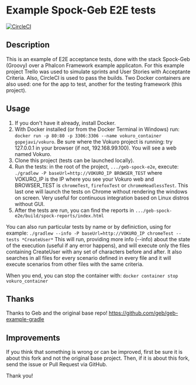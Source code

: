 # Example Spock-Geb E2E tests
[![CircleCI](https://circleci.com/gh/gopejavi/geb-spock-e2e.svg?style=svg)](https://circleci.com/gh/gopejavi/geb-spock-e2e)

## Description

This is an example of E2E acceptance tests, done with the stack Spock-Geb (Groovy) over a Phalcon Framework example applicaton.
For this example project Trello was used to simulate sprints and User Stories with Acceptante Criteria.
Also, CircleCI is used to pass the builds. Two Docker containers are also used: one for the app to test, another for the testing framework (this project).

## Usage

1. If you don't have it already, install Docker.
2. With Docker installed (or from the Docker Terminal in Windows) run:
`docker run -p 80:80 -p 3306:3306 --name vokuro_container gopejavi/vokuro`. Be sure where the Vokuro project is running: try 127.0.0.1 in your browser (if not, 192.168.99.100). You will see a web named Vokuro.
4. Clone this project (tests can be launched locally).
5. Run the tests: in the root of the project, `.../geb-spock-e2e`, execute: 
`./gradlew -P baseUrl=http://VOKURO_IP BROWSER_TEST` where VOKURO_IP is the IP where you see your Vokuro web and BROWSER_TEST is `chromeTest`, `firefoxTest` or `chromeHeadlessTest`. This last one will launch the tests on Chrome without rendering the windows on screen. Very useful for continuous integration based on Linux distros without GUI.
6. After the tests are run, you can find the reports in `.../geb-spock-e2e/build/spock-reports/index.html`

You can also run particular tests by name or by definiction, using for example:
`./gradlew --info -P baseUrl=http://VOKURO_IP chromeTest --tests *CreateUser*`
This will run, providing more info (--info) about the state of the execution (useful if any error happens), and will execute only the files containing CreateUser with any set of characters before and after. It also searches in all files for every scenario defined in every file and it will execute scenarios from other files with the same criteria.

When you end, you can stop the container with:
`docker container stop vokuro_container`

## Thanks

Thanks to Geb and the original base repo! https://github.com/geb/geb-example-gradle

## Improvements

If you think that something is wrong or can be improved, first be sure it is about this fork and not the original base project. Then, if it is about this fork, send the issue or Pull Request via GitHub.

Thank you!
